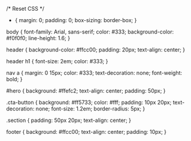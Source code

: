 /* Reset CSS */
* {
    margin: 0;
    padding: 0;
    box-sizing: border-box;
}

body {
    font-family: Arial, sans-serif;
    color: #333;
    background-color: #f0f0f0;
    line-height: 1.6;
}

header {
    background-color: #ffcc00;
    padding: 20px;
    text-align: center;
}

header h1 {
    font-size: 2em;
    color: #333;
}

nav a {
    margin: 0 15px;
    color: #333;
    text-decoration: none;
    font-weight: bold;
}

#hero {
    background: #ffefc2;
    text-align: center;
    padding: 50px;
}

.cta-button {
    background: #ff5733;
    color: #fff;
    padding: 10px 20px;
    text-decoration: none;
    font-size: 1.2em;
    border-radius: 5px;
}

.section {
    padding: 50px 20px;
    text-align: center;
}

footer {
    background: #ffcc00;
    text-align: center;
    padding: 10px;
}
